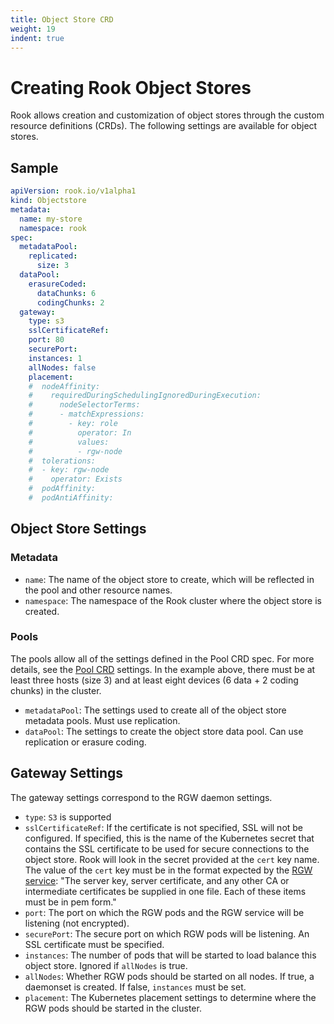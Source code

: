 ```yaml
---
title: Object Store CRD
weight: 19
indent: true
---
```


# Creating Rook Object Stores

Rook allows creation and customization of object stores through the custom resource definitions (CRDs). The following settings are available
for object stores.

## Sample

```yaml
apiVersion: rook.io/v1alpha1
kind: Objectstore
metadata:
  name: my-store
  namespace: rook
spec:
  metadataPool:
    replicated:
      size: 3
  dataPool:
    erasureCoded:
      dataChunks: 6
      codingChunks: 2
  gateway:
    type: s3
    sslCertificateRef: 
    port: 80
    securePort:
    instances: 1
    allNodes: false
    placement:
    #  nodeAffinity:
    #    requiredDuringSchedulingIgnoredDuringExecution:
    #      nodeSelectorTerms:
    #      - matchExpressions:
    #        - key: role
    #          operator: In
    #          values:
    #          - rgw-node
    #  tolerations:
    #  - key: rgw-node
    #    operator: Exists
    #  podAffinity:
    #  podAntiAffinity:
```

## Object Store Settings

### Metadata

- `name`: The name of the object store to create, which will be reflected in the pool and other resource names.
- `namespace`: The namespace of the Rook cluster where the object store is created.

### Pools

The pools allow all of the settings defined in the Pool CRD spec. For more details, see the [Pool CRD](pool-crd.md) settings. In the example above, there must be at least three hosts (size 3) and at least eight devices (6 data + 2 coding chunks) in the cluster.

- `metadataPool`: The settings used to create all of the object store metadata pools. Must use replication.
- `dataPool`: The settings to create the object store data pool. Can use replication or erasure coding.

## Gateway Settings

The gateway settings correspond to the RGW daemon settings.

- `type`: `S3` is supported
- `sslCertificateRef`: If the certificate is not specified, SSL will not be configured. If specified, this is the name of the Kubernetes secret that contains the SSL certificate to be used for secure connections to the object store. Rook will look in the secret provided at the `cert` key name. The value of the `cert` key must be in the format expected by the [RGW service](http://docs.ceph.com/docs/master/install/install-ceph-gateway/#using-ssl-with-civetweb): "The server key, server certificate, and any other CA or intermediate certificates be supplied in one file. Each of these items must be in pem form."
- `port`: The port on which the RGW pods and the RGW service will be listening (not encrypted).
- `securePort`: The secure port on which RGW pods will be listening. An SSL certificate must be specified.
- `instances`: The number of pods that will be started to load balance this object store. Ignored if `allNodes` is true.
- `allNodes`: Whether RGW pods should be started on all nodes. If true, a daemonset is created. If false, `instances` must be set.
- `placement`: The Kubernetes placement settings to determine where the RGW pods should be started in the cluster.

